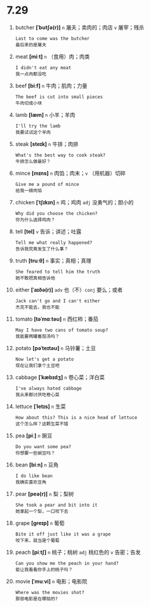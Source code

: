 # 7.29

1. butcher **[ˈbʊtʃə(r)]** `n` 屠夫；卖肉的；肉店 `v` 屠宰；残杀

   ```
   Last to come was the butcher
   最后来的是屠夫
   ```

2. meat **[miːt]** `n` （食用）肉；肉类

   ```
   I didn't eat any meat
   我一点肉都没吃
   ```

3. beef **[biːf]** `n` 牛肉；肌肉；力量

   ```
   The beef is cut into small pieces
   牛肉切成小块
   ```

4. lamb **[læm]** `n` 小羊；羊肉

   ```
   I'll try the lamb
   我要试试这个羊肉
   ```

5. steak **[steɪk]** `n` 牛排；肉排

   ```
   What's the best way to cook steak?
   牛排怎么做最好？
   ```

6. mince **[mɪns]** `n` 肉馅；肉末；`v` （用机器）切碎

   ```
   Give me a pound of mince
   给我一磅肉馅
   ```

7. chicken **[ˈtʃɪkɪn]** `n` 鸡；鸡肉 `adj` 没勇气的；胆小的

   ```
   Why did you choose the chicken?
   你为什么选择鸡肉？
   ```

8. tell **[tel]** `v` 告诉；讲述；吐露

   ```
   Tell me what really happened?
   告诉我究竟发生了什么事？
   ```

9. truth **[truːθ]** `n` 事实；真相；真理

   ```
   She feared to tell him the truth
   她不敢把真相告诉他
   ```

10. either **[ˈaɪðə(r)]** `adv` 也（不）`conj` 要么；或者

    ```
    Jack can't go and I can't either
    杰克不能去，我也不能
    ```

11. tomato **[təˈmɑːtəʊ]** `n` 西红柿；番茄

    ```
    May I have two cans of tomato soup?
    我能要两罐番茄汤吗？
    ```

12. potato **[pəˈteɪtəʊ]** `n` 马铃薯；土豆

    ```
    Now let's get a potato
    现在让我们拿个土豆吧
    ```

13. cabbage **[ˈkæbɪdʒ]** `n` 卷心菜；洋白菜

    ```
    I've always hated cabbage
    我从来都讨厌吃卷心菜
    ```

14. lettuce **[ˈletɪs]** `n` 生菜

    ```
    How about this? This is a nice head of lettuce
    这个怎么样？这颗生菜不错
    ```

15. pea **[piː]** `n` 豌豆

    ```
    Do you want some pea?
    你想要一些豌豆吗？
    ```

16. bean **[biːn]** `n` 豆角

    ```
    I do like bean
    我确实喜欢豆角
    ```

17. pear **[peə(r)]** `n` 梨；梨树

    ```
    She took a pear and bit into it
    她拿起一个梨，一口咬下去
    ```

18. grape **[ɡreɪp]** `n` 葡萄

    ```
    Bite it off just like it was a grape
    咬下来，就当是个葡萄
    ```

19. peach **[piːtʃ]** `n` 桃子；桃树 `adj` 桃红色的 `v` 告密；告发

    ```
    Can you show me the peach in your hand?
    能让我看看你手上的桃子吗？
    ```

20. movie **[ˈmuːvi]** `n` 电影；电影院

    ```
    Where was the movies shot?
    那部电影是在哪拍的?
    ```

